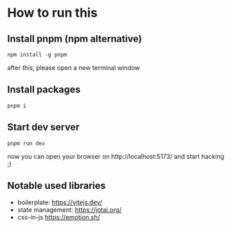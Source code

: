 # How to run this

## Install pnpm (npm alternative)

```shell
npm install -g pnpm
```

after this, please open a new terminal window

## Install packages

```shell
pnpm i
```

## Start dev server

```shell
pnpm run dev
```

now you can open your browser on http://localhost:5173/ and start hacking ;)

## Notable used libraries

- boilerplate: https://vitejs.dev/
- state management: https://jotai.org/
- css-in-js https://emotion.sh/
